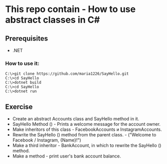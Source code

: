 ﻿# This repo contain - How to use abstract classes in C#

## Prerequisites
- .NET
### How to use it:

```
C:\>git clone https://github.com/maria1226/SayHello.git
C:\>cd SayHello
C:\>dotnet build
C:\>cd SayHello
C:\>dotnet run
```

## Exercise
- Create an abstract Accounts class and SayHello method in it.
- SayHello Method () - Prints a welcome message for the account owner.
- Make inheritors of this class - FacebookAccounts и InstagramAccounts.
- Rewrite the SayHello () method from the parent class. - ("Welcome to Facebook / Instagram, {Name}!")
- Make a third inheritor - BankAccount, in which to rewrite the SayHello () method.
- Make a method - print user's bank account balance.
